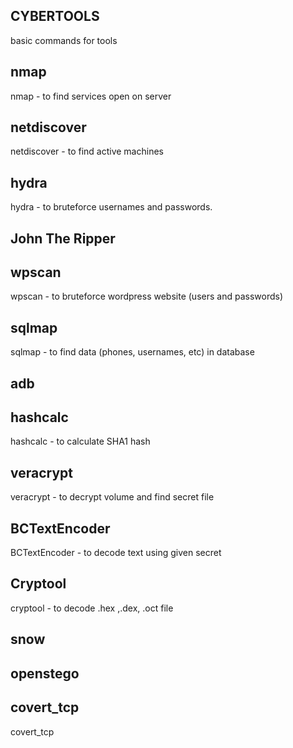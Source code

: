 ## CYBERTOOLS
basic commands for tools

## nmap
nmap - to find services open on server

## netdiscover
netdiscover - to find active machines

## hydra

hydra - to bruteforce usernames and passwords.

## John The Ripper

## wpscan
wpscan - to bruteforce wordpress website (users and passwords)

## sqlmap
sqlmap - to find data (phones, usernames, etc) in database 

## adb

## hashcalc
hashcalc -  to calculate SHA1 hash

## veracrypt
veracrypt - to decrypt volume and find secret file

## BCTextEncoder
BCTextEncoder - to decode text using given secret

## Cryptool
cryptool - to decode .hex ,.dex, .oct file

## snow

## openstego

## covert_tcp
covert_tcp

